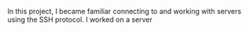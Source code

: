 In this project, I became familiar connecting to and working with servers using the SSH protocol. I worked on a server
